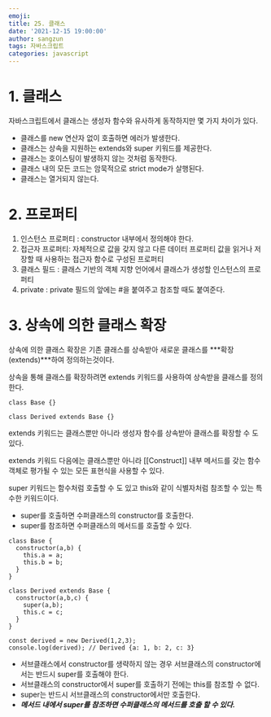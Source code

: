 ```yaml
---
emoji: 
title: 25. 클래스
date: '2021-12-15 19:00:00'
author: sangzun
tags: 자바스크립트
categories: javascript
---
```


# 1. 클래스

자바스크립트에서 클래스는 생성자 함수와 유사하게 동작하지만 몇 가지 차이가 있다.

- 클래스를 new 연산자 없이 호출하면 에러가 발생한다.
- 클래스는 상속을 지원하는 extends와 super 키워드를 제공한다.
- 클래스는 호이스팅이 발생하지 않는 것처럼 동작한다.
- 클래스 내의 모든 코드는 암묵적으로 strict mode가 살행된다.
- 클래스는 열거되지 않는다.

# 2. 프로퍼티

1. 인스턴스 프로퍼티 : constructor 내부에서 정의해야 한다.
2. 접근자 프로퍼티: 자체적으로 값을 갖지 않고 다른 데이터 프로퍼티 값을 읽거나 저장할 때 사용하는 접근자 함수로 구성된 프로퍼티
3. 클래스 필드 : 클래스 기반의 객체 지향 언어에서 클래스가 생성할 인스턴스의 프로퍼티
4. private : private 필드의 앞에는 #을 붙여주고 참조할 때도 붙여준다.

# 3. 상속에 의한 클래스 확장

상속에 의한 클래스 확장은 기존 클래스를 상속받아 새로운 클래스를 ***확장(extends)***하여 정의하는것이다.

상속을 통해 클래스를 확장하려면 extends 키워드를 사용하여 상속받을 클래스를 정의한다. 

```
class Base {}

class Derived extends Base {}
```

extends 키워드는 클래스뿐만 아니라 생성자 함수를 상속받아 클래스를 확장할 수 도 있다.

extends 키워드 다음에는 클래스뿐만 아니라 [[Construct]] 내부 메서드를 갖는 함수 객체로 평가될 수 있는 모든 표현식을 사용할 수 있다.

super 키워드는 함수처럼 호출할 수 도 있고 this와 같이 식별자처럼 참조할 수 있는 특수한 키워드이다. 
- super를 호출하면 수퍼클래스의 constructor를 호출한다.
- super를 참조하면 수퍼클래스의 메서드를 호출할 수 있다.

```
class Base {
  constructor(a,b) {
    this.a = a;
    this.b = b;
  }
}

class Derived extends Base {
  constructor(a,b,c) {
    super(a,b);
    this.c = c;
  }
}

const derived = new Derived(1,2,3);
console.log(derived); // Derived {a: 1, b: 2, c: 3}
```

- 서브클래스에서 constructor를 생략하지 않는 경우 서브클래스의 constructor에서는 반드시 super를 호출해야 한다.
- 서브클래스의 constructor에서 super를 호출하기 전에는 this를 참조할 수 없다.
- super는 반드시 서브클래스의 constructor에서만 호출한다.
- ***메서드 내에서 super를 참조하면 수퍼클래스의 메서드를 호출 할 수 있다.***